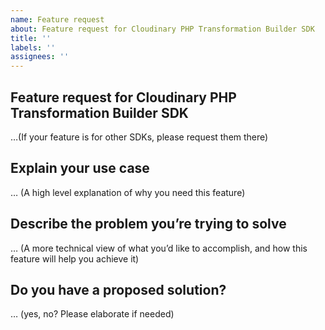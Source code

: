 ```yaml
---
name: Feature request
about: Feature request for Cloudinary PHP Transformation Builder SDK
title: ''
labels: ''
assignees: ''
---
```


## Feature request for Cloudinary PHP Transformation Builder SDK

…(If your feature is for other SDKs, please request them there)

## Explain your use case

… (A high level explanation of why you need this feature)

## Describe the problem you’re trying to solve

… (A more technical view of what you’d like to accomplish, and how this feature will help you achieve it)

## Do you have a proposed solution?

… (yes, no? Please elaborate if needed)
